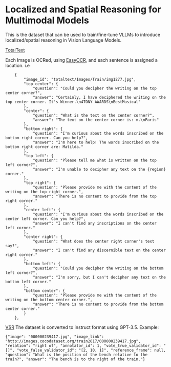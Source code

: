 # Localized and Spatial Reasoning for Multimodal Models

This is the dataset that can be used to train/fine-tune VLLMs to introduce localized/spatial reasoning in Vision Language Models.

[TotalText](https://github.com/cs-chan/Total-Text-Dataset)

Each Image is OCRed, using [EasyOCR](https://github.com/JaidedAI/EasyOCR), and each sentence is assigned a location. i.e

```
    {
        "image_id": "totaltext/Images/Train/img1277.jpg",
        "top center": {
            "question": "Could you decipher the writing on the top center corner?",
            "answer": "Certainly, I have deciphered the writing on the top center corner. It's Winner.\n4TONY AWARDS\nBestMusical"
        },
        "center": {
            "question": "What is the text on the center corner?",
            "answer": "The text on the center corner is: m.\nParis"
        },
        "bottom right": {
            "question": "I'm curious about the words inscribed on the bottom right corner. Can you help?",
            "answer": "I'm here to help! The words inscribed on the bottom right corner are: Matilda."
        },
        "top left": {
            "question": "Please tell me what is written on the top left corner?",
            "answer": "I'm unable to decipher any text on the {region} corner."
        },
        "top right": {
            "question": "Please provide me with the content of the writing on the top right corner.",
            "answer": "There is no content to provide from the top right corner."
        },
        "center left": {
            "question": "I'm curious about the words inscribed on the center left corner. Can you help?",
            "answer": "I can't find any inscriptions on the center left corner."
        },
        "center right": {
            "question": "What does the center right corner's text say?",
            "answer": "I can't find any discernible text on the center right corner."
        },
        "bottom left": {
            "question": "Could you decipher the writing on the bottom left corner?",
            "answer": "I'm sorry, but I can't decipher any text on the bottom left corner."
        },
        "bottom center": {
            "question": "Please provide me with the content of the writing on the bottom center corner.",
            "answer": "There is no content to provide from the bottom center corner."
        }
    },

```

[VSR](https://github.com/cambridgeltl/visual-spatial-reasoning)
The dataset is converted to instruct format using GPT-3.5. Example:
```
{"image": "000000239417.jpg", "image_link": "http://images.cocodataset.org/train2017/000000239417.jpg", "relation": "right of", "annotator_id": 1, "vote_true_validator_id": "[]", "vote_false_validator_id": "[2, 10, 1]", "reference_frame": null, "question": "What is the position of the bench relative to the train?", "answer": "The bench is to the right of the train."}
```

